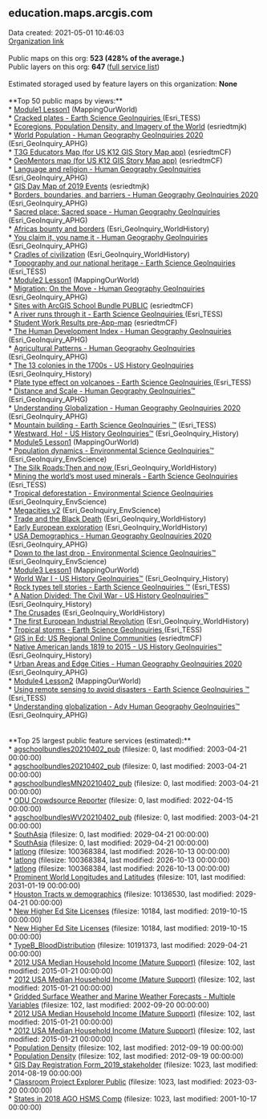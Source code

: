<h2>education.maps.arcgis.com</h2> Data created: 2021-05-01 10:46:03 <br /><a target='new' href='https://education.maps.arcgis.com'>Organization link</a><br /><br />Public maps on this org: <b>523 (428% of the average.)</b><br />Public layers on this org: <b>647 </b>(<a target='new' href='https://services.arcgis.com/BG6nSlhZSAWtExvp/ArcGIS/rest/services'>full  service list</a>)<br /></b><br />Estimated storaged used by feature layers on this organization: <b>None </b><br /><br />**Top 50 public maps by views:**<br />* <a target='new' href='https://www.arcgis.com/home/item.html?id=8bbb186907f5421682383f0cb90b6e7a'>Module1 Lesson1</a> (MappingOurWorld)<br />* <a target='new' href='https://www.arcgis.com/home/item.html?id=2d07a4a00e3f49b09c96ac9b73d7e5f4'>Cracked plates - Earth Science GeoInquiries </a> (Esri_TESS)<br />* <a target='new' href='https://www.arcgis.com/home/item.html?id=07820fa6b81e4b2b996c394bf76d63ea'>Ecoregions, Population Density, and Imagery of the World</a> (esriedtmjk)<br />* <a target='new' href='https://www.arcgis.com/home/item.html?id=f899e111a098487180db38e180beb39b'>World Population - Human Geography GeoInquiries 2020</a> (Esri_GeoInquiry_APHG)<br />* <a target='new' href='https://www.arcgis.com/home/item.html?id=c14398c046b54bbeba424ddae84a9a72'>T3G Educators Map (for US K12 GIS Story Map app)</a> (esriedtmCF)<br />* <a target='new' href='https://www.arcgis.com/home/item.html?id=6f961b2ad7504ab28f33a522d6e92d73'>GeoMentors map (for US K12 GIS Story Map app)</a> (esriedtmCF)<br />* <a target='new' href='https://www.arcgis.com/home/item.html?id=cbb3f933cf5f4b7f8bdbcea294fcdacc'>Language and religion  - Human Geography GeoInquiries </a> (Esri_GeoInquiry_APHG)<br />* <a target='new' href='https://www.arcgis.com/home/item.html?id=f119c63ca7c84e9e967c62bf549cbfa7'>GIS Day Map of 2019 Events</a> (esriedtmjk)<br />* <a target='new' href='https://www.arcgis.com/home/item.html?id=c55876b9a2ca486e88fb795a45a74162'>Borders, boundaries, and barriers  - Human Geography GeoInquiries 2020</a> (Esri_GeoInquiry_APHG)<br />* <a target='new' href='https://www.arcgis.com/home/item.html?id=5a500f3f709c4ea08fd2e3d4dbdb810a'>Sacred place: Sacred space  - Human Geography GeoInquiries </a> (Esri_GeoInquiry_APHG)<br />* <a target='new' href='https://www.arcgis.com/home/item.html?id=ddde2a7c3ada4d32808a915500e6694d'>Africas bounty and borders</a> (Esri_GeoInquiry_WorldHistory)<br />* <a target='new' href='https://www.arcgis.com/home/item.html?id=e10d55e20f4943ae9e0d5c016c493c2b'>You claim it, you name it    - Human Geography GeoInquiries </a> (Esri_GeoInquiry_APHG)<br />* <a target='new' href='https://www.arcgis.com/home/item.html?id=e326d4e5966f476786c9622995141ae3'>Cradles of civilization</a> (Esri_GeoInquiry_WorldHistory)<br />* <a target='new' href='https://www.arcgis.com/home/item.html?id=78dfc2b49bfb424d8ed559ddb66211f8'>Topography and our national heritage - Earth Science GeoInquiries </a> (Esri_TESS)<br />* <a target='new' href='https://www.arcgis.com/home/item.html?id=47bbca89d7b8451ebbcf952bd18172f6'>Module2 Lesson1</a> (MappingOurWorld)<br />* <a target='new' href='https://www.arcgis.com/home/item.html?id=8ba390afd63a4096804ae1f321103b05'>Migration: On the Move   - Human Geography GeoInquiries </a> (Esri_GeoInquiry_APHG)<br />* <a target='new' href='https://www.arcgis.com/home/item.html?id=628c4125726f4d9f92f98bb8c18b324b'>Sites with ArcGIS School Bundle PUBLIC</a> (esriedtmCF)<br />* <a target='new' href='https://www.arcgis.com/home/item.html?id=0b758b822e924506aa1bd4678ac68120'>A river runs through it  - Earth Science GeoInquiries </a> (Esri_TESS)<br />* <a target='new' href='https://www.arcgis.com/home/item.html?id=e7d3b4b781f240529637cc86075b144f'>Student Work Results pre-App-map</a> (esriedtmCF)<br />* <a target='new' href='https://www.arcgis.com/home/item.html?id=9e70b7f72c0f415dbf0be6b08c628eb3'>The Human Development Index - Human Geography GeoInquiries</a> (Esri_GeoInquiry_APHG)<br />* <a target='new' href='https://www.arcgis.com/home/item.html?id=715943d11cf1412696bedc0733d0c8ab'>Agricultural Patterns - Human Geography GeoInquiries</a> (Esri_GeoInquiry_APHG)<br />* <a target='new' href='https://www.arcgis.com/home/item.html?id=0db427be590f4f0a9307482cb392f44d'>The 13 colonies in the 1700s - US History GeoInquiries</a> (Esri_GeoInquiry_History)<br />* <a target='new' href='https://www.arcgis.com/home/item.html?id=140510ed00944ad596b8ebfde48c8a56'>Plate type effect on volcanoes  - Earth Science GeoInquiries </a> (Esri_TESS)<br />* <a target='new' href='https://www.arcgis.com/home/item.html?id=353fb62cfabb4557865e688a4ac69678'>Distance and Scale - Human Geography GeoInquiries™</a> (Esri_GeoInquiry_APHG)<br />* <a target='new' href='https://www.arcgis.com/home/item.html?id=18d152d2a4e94a0faf4bd19a4bf3ee76'>Understanding Globalization - Human Geography GeoInquiries 2020</a> (Esri_GeoInquiry_APHG)<br />* <a target='new' href='https://www.arcgis.com/home/item.html?id=6cea0e0c450c4d22860336f8b4c64862'>Mountain building - Earth Science GeoInquiries ™</a> (Esri_TESS)<br />* <a target='new' href='https://www.arcgis.com/home/item.html?id=4fa46bee2f0b44a8a24521d23aeceb18'>Westward, Ho!  - US History GeoInquiries™</a> (Esri_GeoInquiry_History)<br />* <a target='new' href='https://www.arcgis.com/home/item.html?id=38bd2ee61fef42e3b22b1aecc33800cc'>Module5 Lesson1</a> (MappingOurWorld)<br />* <a target='new' href='https://www.arcgis.com/home/item.html?id=c813649a1dae4ecbb7e6a51af015b0c9'>Population dynamics  - Environmental Science GeoInquiries™</a> (Esri_GeoInquiry_EnvScience)<br />* <a target='new' href='https://www.arcgis.com/home/item.html?id=1628ed8796134bfdbeda184069cbe9ae'>The Silk Roads:Then and now </a> (Esri_GeoInquiry_WorldHistory)<br />* <a target='new' href='https://www.arcgis.com/home/item.html?id=f728abfbfaff439dbc155a39ac27988e'>Mining the world’s most used minerals - Earth Science GeoInquiries </a> (Esri_TESS)<br />* <a target='new' href='https://www.arcgis.com/home/item.html?id=da0653f60ebe4ee296ad06937bbabf27'>Tropical deforestation  - Environmental Science GeoInquiries</a> (Esri_GeoInquiry_EnvScience)<br />* <a target='new' href='https://www.arcgis.com/home/item.html?id=2ebc04bbcdf143efbff126073e35d703'>Megacities v2</a> (Esri_GeoInquiry_EnvScience)<br />* <a target='new' href='https://www.arcgis.com/home/item.html?id=92f77aee398c40d3b48b932e0f8f0bc9'>Trade and the Black Death</a> (Esri_GeoInquiry_WorldHistory)<br />* <a target='new' href='https://www.arcgis.com/home/item.html?id=2590b2b6183c4007b163725859d7885e'>Early European exploration</a> (Esri_GeoInquiry_WorldHistory)<br />* <a target='new' href='https://www.arcgis.com/home/item.html?id=570fdb49796243bd8a05fc6e1df4c417'>USA Demographics  - Human Geography GeoInquiries 2020</a> (Esri_GeoInquiry_APHG)<br />* <a target='new' href='https://www.arcgis.com/home/item.html?id=d18524c0155b4c75894b54be04d858a1'>Down to the last drop - Environmental Science GeoInquiries™</a> (Esri_GeoInquiry_EnvScience)<br />* <a target='new' href='https://www.arcgis.com/home/item.html?id=fc815e1d342045aaaf567a5dded9a94e'>Module3 Lesson1</a> (MappingOurWorld)<br />* <a target='new' href='https://www.arcgis.com/home/item.html?id=69914743d657497990aafd3edaae1097'>World War I - US History GeoInquiries™</a> (Esri_GeoInquiry_History)<br />* <a target='new' href='https://www.arcgis.com/home/item.html?id=4c349b6d96694c59940f37c99532f023'>Rock types tell stories - Earth Science GeoInquiries ™</a> (Esri_TESS)<br />* <a target='new' href='https://www.arcgis.com/home/item.html?id=146f4953c81640fa8f6aa326acebd99c'>A Nation Divided: The Civil War  - US History GeoInquiries™</a> (Esri_GeoInquiry_History)<br />* <a target='new' href='https://www.arcgis.com/home/item.html?id=962cb96725354ce5aade45acd82982f5'>The Crusades</a> (Esri_GeoInquiry_WorldHistory)<br />* <a target='new' href='https://www.arcgis.com/home/item.html?id=605956032fed453685187df2f8883d6e'>The first European Industrial Revolution</a> (Esri_GeoInquiry_WorldHistory)<br />* <a target='new' href='https://www.arcgis.com/home/item.html?id=882cadc198954579bc01b1a2baccfebe'>Tropical storms - Earth Science GeoInquiries </a> (Esri_TESS)<br />* <a target='new' href='https://www.arcgis.com/home/item.html?id=a480275f82864dada82197146af80deb'>GIS in Ed: US Regional Online Communities</a> (esriedtmCF)<br />* <a target='new' href='https://www.arcgis.com/home/item.html?id=129536bccc584e45bf33b3702f28af7a'>Native American lands 1819 to 2015 - US History GeoInquiries™</a> (Esri_GeoInquiry_History)<br />* <a target='new' href='https://www.arcgis.com/home/item.html?id=cb54056f1a454cfba20f96d68464a185'>Urban Areas and Edge Cities  - Human Geography GeoInquiries 2020</a> (Esri_GeoInquiry_APHG)<br />* <a target='new' href='https://www.arcgis.com/home/item.html?id=d7c167a8eba2429bb7fea9ab1699d0ac'>Module4 Lesson2</a> (MappingOurWorld)<br />* <a target='new' href='https://www.arcgis.com/home/item.html?id=0ee186c87ce34543b656a625bf42f28f'>Using remote sensing to avoid disasters - Earth Science GeoInquiries ™</a> (Esri_TESS)<br />* <a target='new' href='https://www.arcgis.com/home/item.html?id=e5032cfca7164618af56315910edfbbd'>Understanding globalization - Adv Human Geography GeoInquiries™</a> (Esri_GeoInquiry_APHG)<br /><br /><br />**Top 25 largest public feature services (estimated):**<br />* <a target='new' href='https://www.arcgis.com/home/item.html?id=c511d0df79b14d6aa18dd5e391c6752c'>agschoolbundles20210402_pub</a> (filesize: 0, last modified: 2003-04-21 00:00:00)<br />* <a target='new' href='https://www.arcgis.com/home/item.html?id=c511d0df79b14d6aa18dd5e391c6752c'>agschoolbundles20210402_pub</a> (filesize: 0, last modified: 2003-04-21 00:00:00)<br />* <a target='new' href='https://www.arcgis.com/home/item.html?id=4cc60799f48f474ab0642309328dbdfa'>agschoolbundlesMN20210402_pub</a> (filesize: 0, last modified: 2003-04-21 00:00:00)<br />* <a target='new' href='https://www.arcgis.com/home/item.html?id=79b4aa39020f48fa8d911648084fcbce'>ODU Crowdsource Reporter</a> (filesize: 0, last modified: 2022-04-15 00:00:00)<br />* <a target='new' href='https://www.arcgis.com/home/item.html?id=d77d3e924b0c41079059598b681df6ad'>agschoolbundlesWV20210402_pub</a> (filesize: 0, last modified: 2003-04-21 00:00:00)<br />* <a target='new' href='https://www.arcgis.com/home/item.html?id=cb846fa6c5f64bfd8e5872836c24e621'>SouthAsia</a> (filesize: 0, last modified: 2029-04-21 00:00:00)<br />* <a target='new' href='https://www.arcgis.com/home/item.html?id=cb846fa6c5f64bfd8e5872836c24e621'>SouthAsia</a> (filesize: 0, last modified: 2029-04-21 00:00:00)<br />* <a target='new' href='https://www.arcgis.com/home/item.html?id=35d17d757cc4474d97a40c69673f500f'>latlong</a> (filesize: 100368384, last modified: 2026-10-13 00:00:00)<br />* <a target='new' href='https://www.arcgis.com/home/item.html?id=35d17d757cc4474d97a40c69673f500f'>latlong</a> (filesize: 100368384, last modified: 2026-10-13 00:00:00)<br />* <a target='new' href='https://www.arcgis.com/home/item.html?id=35d17d757cc4474d97a40c69673f500f'>latlong</a> (filesize: 100368384, last modified: 2026-10-13 00:00:00)<br />* <a target='new' href='https://www.arcgis.com/home/item.html?id=b99d248792524a86bdd6a6a711958b3e'>Prominent World Longitudes and Latitudes</a> (filesize: 101, last modified: 2031-01-19 00:00:00)<br />* <a target='new' href='https://www.arcgis.com/home/item.html?id=a617c3681f944ba5abe5da2bd3adcbba'>Houston Tracts w demographics</a> (filesize: 10136530, last modified: 2029-04-21 00:00:00)<br />* <a target='new' href='https://www.arcgis.com/home/item.html?id=df88af1bcb114d70a9d423622418a043'>New Higher Ed Site Licenses</a> (filesize: 10184, last modified: 2019-10-15 00:00:00)<br />* <a target='new' href='https://www.arcgis.com/home/item.html?id=df88af1bcb114d70a9d423622418a043'>New Higher Ed Site Licenses</a> (filesize: 10184, last modified: 2019-10-15 00:00:00)<br />* <a target='new' href='https://www.arcgis.com/home/item.html?id=8ef21eb437d94cd2b96e045afa88bd95'>TypeB_BloodDistribution</a> (filesize: 10191373, last modified: 2029-04-21 00:00:00)<br />* <a target='new' href='https://www.arcgis.com/home/item.html?id=da76de09076b4959ad005e1dc2c48049'>2012 USA Median Household Income (Mature Support)</a> (filesize: 102, last modified: 2015-01-21 00:00:00)<br />* <a target='new' href='https://www.arcgis.com/home/item.html?id=da76de09076b4959ad005e1dc2c48049'>2012 USA Median Household Income (Mature Support)</a> (filesize: 102, last modified: 2015-01-21 00:00:00)<br />* <a target='new' href='https://www.arcgis.com/home/item.html?id=5068f32b0f0d4d57abd4a9b46007a726'>Gridded Surface Weather and Marine Weather Forecasts - Multiple Variables</a> (filesize: 102, last modified: 2002-09-20 00:00:00)<br />* <a target='new' href='https://www.arcgis.com/home/item.html?id=da76de09076b4959ad005e1dc2c48049'>2012 USA Median Household Income (Mature Support)</a> (filesize: 102, last modified: 2015-01-21 00:00:00)<br />* <a target='new' href='https://www.arcgis.com/home/item.html?id=da76de09076b4959ad005e1dc2c48049'>2012 USA Median Household Income (Mature Support)</a> (filesize: 102, last modified: 2015-01-21 00:00:00)<br />* <a target='new' href='https://www.arcgis.com/home/item.html?id=a53063cc3765466e9a176add0fb2df79'>Population Density</a> (filesize: 102, last modified: 2012-09-19 00:00:00)<br />* <a target='new' href='https://www.arcgis.com/home/item.html?id=a53063cc3765466e9a176add0fb2df79'>Population Density</a> (filesize: 102, last modified: 2012-09-19 00:00:00)<br />* <a target='new' href='https://www.arcgis.com/home/item.html?id=0ca5221554494c9e802cb9b30dbf0968'>GIS Day Registration Form_2019_stakeholder</a> (filesize: 1023, last modified: 2014-08-19 00:00:00)<br />* <a target='new' href='https://www.arcgis.com/home/item.html?id=088d1e66cd344316bc06500ac368c217'>Classroom Project Explorer Public</a> (filesize: 1023, last modified: 2023-03-20 00:00:00)<br />* <a target='new' href='https://www.arcgis.com/home/item.html?id=c7034cb72370446a8936ec0d67fbce8d'>States in 2018 AGO HSMS Comp</a> (filesize: 1023, last modified: 2001-10-17 00:00:00)<br />